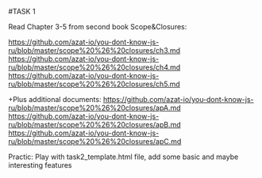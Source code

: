 #TASK 1

Read Chapter 3-5 from second book Scope&Closures:

https://github.com/azat-io/you-dont-know-js-ru/blob/master/scope%20%26%20closures/ch3.md
https://github.com/azat-io/you-dont-know-js-ru/blob/master/scope%20%26%20closures/ch4.md
https://github.com/azat-io/you-dont-know-js-ru/blob/master/scope%20%26%20closures/ch5.md

+Plus additional documents:
https://github.com/azat-io/you-dont-know-js-ru/blob/master/scope%20%26%20closures/apA.md
https://github.com/azat-io/you-dont-know-js-ru/blob/master/scope%20%26%20closures/apB.md
https://github.com/azat-io/you-dont-know-js-ru/blob/master/scope%20%26%20closures/apC.md

Practic: Play with task2_template.html file, add some basic and maybe interesting features
